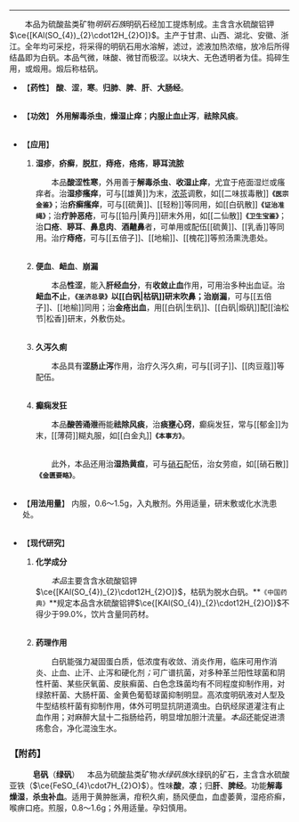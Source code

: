 ---
&emsp;&emsp;本品为硫酸盐类矿物<dfn>明矾石族</dfn>明矾石经加工提炼制成。主含含水硫酸铝钾$\ce{[KAl(SO_{4})_{2}\cdot12H_{2}O]}$。主产于甘肃、山西、湖北、安徽、浙江。全年均可采挖，将采得的明矾石用水溶解，滤过，滤液加热浓缩，放冷后所得结晶即为白矾。本品气微，味酸、微甘而极涩。以块大、无色透明者为佳。捣碎生用，或煅用。煅后称枯矾。

- 【**药性**】
	**酸**、**涩**，**寒**。**归肺**、**脾**、**肝**、**大肠经**。<br></br>

- 【**功效**】
	**外用解毒杀虫**，**燥湿止痒**；**内服止血止泻**，**祛除风痰**。<br></br>

- 【**应用**】
	1. **湿疹**，**疥癣**，**脱肛**，**痔疮**，**疮疡**，**聤耳流脓**
		
		&emsp;&emsp;本品**酸涩性寒**，外用善于**解毒杀虫**<dfn>、</dfn>**收湿止痒**，尤宜于疮面湿烂或瘙痒者。治**湿疹瘙痒**，可与[[雄黄]]为末，<ins>浓茶</ins>调敷，如[[二味拔毒散]]**`《医宗金鉴》`**；治**疥癣瘙痒**，可与[[硫黄]]、[[轻粉]]等同用，如[[白矾散]]**`《证治准绳》`**；治**疔肿恶疮**，可与[[铅丹|黄丹]]研末外用，如[[二仙散]]**`《卫生宝鉴》`**；治**口疮**、**聤耳**、**鼻息肉**、**酒齄鼻**者，可单用或配伍[[硫黄]]、[[乳香]]等同用。治疗**痔疮**，可与[[五倍子]]、[[地榆]]、[[槐花]]等煎汤熏洗患处。<br></br>
	
	2. **便血**、**衄血**、**崩漏**
		
		&emsp;&emsp;本品**性涩**，能入**肝经血分**，有**收敛止血**作用，可用治多种出血证。治**衄血不止**，**`《圣济总录》`**以[[白矾|枯矾]]研末吹鼻；治**崩漏**，可与[[五倍子]]、[[地榆]]同用；治**金疮出血**，用[[白矾|生矾]]、[[白矾|煅矾]]配[[油松节|松香]]研末，外敷伤处。<br></br>
	
	3. **久泻久痢**
		
		&emsp;&emsp;本品具有**涩肠止泻**作用，治疗久泻久痢，可与[[诃子]]、[[肉豆蔻]]等配伍。<br></br>
	
	4. **癫痫发狂**
		
		&emsp;&emsp;本品~~**酸苦涌泄**而~~能**祛除风痰**，治**痰壅心窍**，癫痫发狂，常与[[郁金]]为末，[[薄荷]]糊丸服，如[[白金丸]]**`《本事方》`**。<br></br>

		&emsp;&emsp;此外，本品还用治**湿热黄疸**，可与<ins>硝石</ins>配伍，治女劳疸，如[[硝石散]]**`《金匮要略》`**。<br></br>

- 【**用法用量**】
	内服，0.6～1.5g，入丸散剂。外用适量，研末敷或化水洗患处。<br></br>

- 【**现代研究**】
	1. **化学成分**
		
		&emsp;&emsp;<dfn>本品</dfn>主要含含水硫酸铝钾$\ce{[KAl(SO_{4})_{2}\cdot12H_{2}O]}$，枯矾为脱水白矾。**`《中国药典》`**规定本品含水硫酸铝钾$\ce{[KAl(SO_{4})_{2}\cdot12H_{2}O]}$不得少于99.0%，饮片含量同药材。<br></br>
	
	2. **药理作用**
		
		&emsp;&emsp;白矾能强力凝固蛋白质，低浓度有收敛、消炎作用，临床可用作消炎、止血、止汗、止泻和硬化剂<dfn>；</dfn>可广谱抗菌，对多种革兰阳性球菌和阴性杆菌、某些厌氧菌、皮肤癣菌、白色念珠菌均有不同程度抑制作用，对绿脓杆菌、大肠杆菌、金黄色葡萄球菌抑制明显<dfn>。</dfn>高浓度明矾液对人型及牛型结核杆菌有抑制作用，体外可明显抗阴道滴虫。白矾经尿道灌注有止血作用；对麻醉大鼠十二指肠给药，明显增加胆汁流量。<dfn>本品</dfn>还能促进溃疡愈合，净化混浊生水。

### 【附药】

&emsp;&emsp;&emsp;**皂矾**（**绿矾**）&emsp;本品为硫酸盐类矿物<dfn>水绿矾族</dfn>水绿矾的矿石<dfn>，</dfn>主含含水硫酸亚铁（$\ce{FeSO_{4}\cdot7H_{2}O}$）。性味**酸**，**凉**；归**肝**、**脾经**。功能**解毒燥湿**，**杀虫补血**。适用于黄肿胀满，疳积久痢，肠风便血，血虚萎黄，湿疮疥癣，喉痹口疮。煎服，0.8～1.6g；外用适量。孕妇慎用。